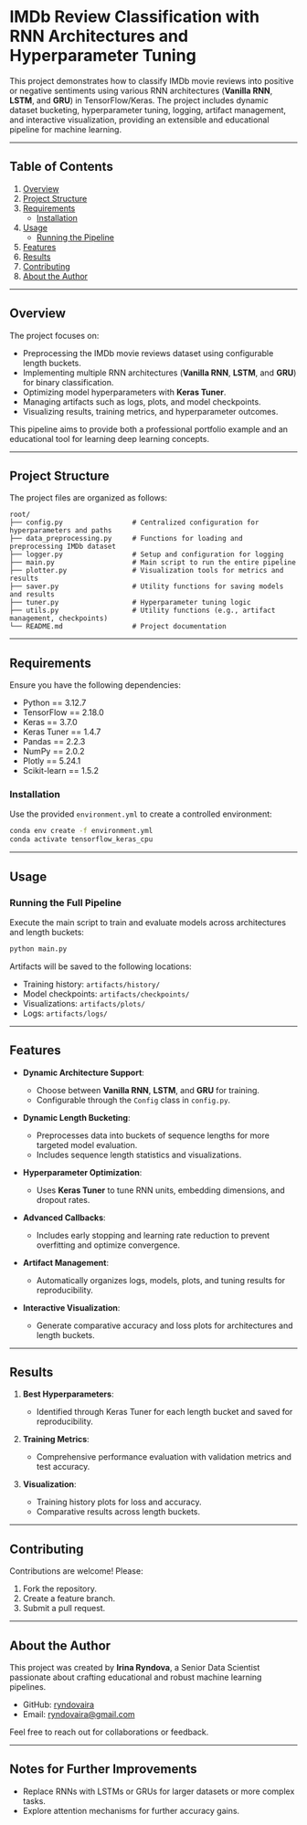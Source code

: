 
# IMDb Review Classification with RNN Architectures and Hyperparameter Tuning

This project demonstrates how to classify IMDb movie reviews into positive or negative sentiments using various RNN architectures (**Vanilla RNN**, **LSTM**, and **GRU**) in TensorFlow/Keras. The project includes dynamic dataset bucketing, hyperparameter tuning, logging, artifact management, and interactive visualization, providing an extensible and educational pipeline for machine learning.

---

## Table of Contents

1. [Overview](#overview)
2. [Project Structure](#project-structure)
3. [Requirements](#requirements)
   - [Installation](#installation)
4. [Usage](#usage)
   - [Running the Pipeline](#running-the-pipeline)
5. [Features](#features)
6. [Results](#results)
7. [Contributing](#contributing)
8. [About the Author](#about-the-author)

---

## Overview

The project focuses on:
- Preprocessing the IMDb movie reviews dataset using configurable length buckets.
- Implementing multiple RNN architectures (**Vanilla RNN**, **LSTM**, and **GRU**) for binary classification.
- Optimizing model hyperparameters with **Keras Tuner**.
- Managing artifacts such as logs, plots, and model checkpoints.
- Visualizing results, training metrics, and hyperparameter outcomes.

This pipeline aims to provide both a professional portfolio example and an educational tool for learning deep learning concepts.

---

## Project Structure

The project files are organized as follows:

```
root/
├── config.py                 # Centralized configuration for hyperparameters and paths
├── data_preprocessing.py     # Functions for loading and preprocessing IMDb dataset
├── logger.py                 # Setup and configuration for logging
├── main.py                   # Main script to run the entire pipeline
├── plotter.py                # Visualization tools for metrics and results
├── saver.py                  # Utility functions for saving models and results
├── tuner.py                  # Hyperparameter tuning logic
├── utils.py                  # Utility functions (e.g., artifact management, checkpoints)
└── README.md                 # Project documentation
```

---

## Requirements

Ensure you have the following dependencies:

- Python == 3.12.7
- TensorFlow == 2.18.0
- Keras == 3.7.0
- Keras Tuner == 1.4.7
- Pandas == 2.2.3
- NumPy == 2.0.2
- Plotly == 5.24.1
- Scikit-learn == 1.5.2

### Installation

Use the provided `environment.yml` to create a controlled environment:

```bash
conda env create -f environment.yml
conda activate tensorflow_keras_cpu
```

---

## Usage

### Running the Full Pipeline

Execute the main script to train and evaluate models across architectures and length buckets:

```bash
python main.py
```

Artifacts will be saved to the following locations:
- Training history: `artifacts/history/`
- Model checkpoints: `artifacts/checkpoints/`
- Visualizations: `artifacts/plots/`
- Logs: `artifacts/logs/`

---

## Features

- **Dynamic Architecture Support**:
  - Choose between **Vanilla RNN**, **LSTM**, and **GRU** for training.
  - Configurable through the `Config` class in `config.py`.

- **Dynamic Length Bucketing**:
  - Preprocesses data into buckets of sequence lengths for more targeted model evaluation.
  - Includes sequence length statistics and visualizations.

- **Hyperparameter Optimization**:
  - Uses **Keras Tuner** to tune RNN units, embedding dimensions, and dropout rates.

- **Advanced Callbacks**:
  - Includes early stopping and learning rate reduction to prevent overfitting and optimize convergence.

- **Artifact Management**:
  - Automatically organizes logs, models, plots, and tuning results for reproducibility.

- **Interactive Visualization**:
  - Generate comparative accuracy and loss plots for architectures and length buckets.

---

## Results

1. **Best Hyperparameters**:
   - Identified through Keras Tuner for each length bucket and saved for reproducibility.

2. **Training Metrics**:
   - Comprehensive performance evaluation with validation metrics and test accuracy.

3. **Visualization**:
   - Training history plots for loss and accuracy.
   - Comparative results across length buckets.

---

## Contributing

Contributions are welcome! Please:
1. Fork the repository.
2. Create a feature branch.
3. Submit a pull request.

---

## About the Author

This project was created by **Irina Ryndova**, a Senior Data Scientist passionate about crafting educational and robust machine learning pipelines.

- GitHub: [ryndovaira](https://github.com/ryndovaira)
- Email: [ryndovaira@gmail.com](mailto:ryndovaira@gmail.com)

Feel free to reach out for collaborations or feedback.

---

## Notes for Further Improvements

- Replace RNNs with LSTMs or GRUs for larger datasets or more complex tasks.
- Explore attention mechanisms for further accuracy gains.
